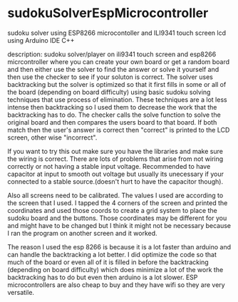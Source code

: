 # sudokuSolverEspMicrocontroller
sudoku solver using ESP8266 microcontoller and ILI9341 touch screen lcd using Arduino IDE C++

description:
sudoku solver/player on ili9341 touch screen and esp8266 micrcontroller where you can create your own board or get a random board and then either use the solver 
to find the answer or solve it yourself and then use the checker to see if your soluton is correct. The solver uses backtracking but the solver is optimized so
that it first fills in some or all of the board (depending on board difficulty) using basic sudoku solving techniques that use process of elimination. These 
techniques are a lot less intense then backtracking so I used them to decrease the work that the backtracking has to do. The checker calls the solve function to solve
the original board and then compares the users board to that board. If both match then the user's answer is correct then "correct" is printed to the LCD screen, other
wise "incorrect".

If you want to try this out make sure you have the libraries and make sure the wiring is correct. There are lots of problems that arise from not wiring correctly 
or not having a stable input voltage. Recommended to have capacitor at input to smooth out voltage but usually its unecessary if your connected to a stable
source.(doesn't hurt to have the capacitor though).

Also all screens need to be calibrated. The values I used are according to the screen that I used. I tapped the 4 corners of the screen and printed the coordinates
and used those coords to create a grid system to place the sudoku board and the buttons. Those coordinates may be different for you and might have to be changed but
I think it might not be necessary because I ran the program on another screen and it worked. 

The reason I used the esp 8266 is because it is a lot faster than arduino and can handle the backtracking a lot better. I did optimize the code so that much of the 
board or even all of it is filled in before the backtracking (depending on board difficulty) which does minimize a lot of the work the backtracking has to do but
even then arduino is a lot slower. ESP microcontrollers are also cheap to buy and they have wifi so they are very versatile.
